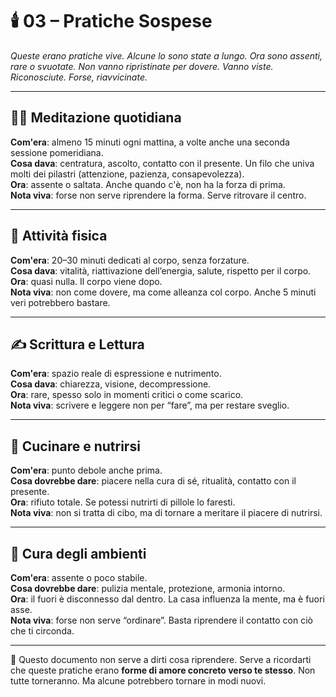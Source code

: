 
# 🕯️ 03 – Pratiche Sospese

_Queste erano pratiche vive. Alcune lo sono state a lungo. Ora sono assenti, rare o svuotate. Non vanno ripristinate per dovere. Vanno viste. Riconosciute. Forse, riavvicinate._

---

## 🧘‍♂️ Meditazione quotidiana
**Com'era**: almeno 15 minuti ogni mattina, a volte anche una seconda sessione pomeridiana.  
**Cosa dava**: centratura, ascolto, contatto con il presente. Un filo che univa molti dei pilastri (attenzione, pazienza, consapevolezza).  
**Ora**: assente o saltata. Anche quando c'è, non ha la forza di prima.  
**Nota viva**: forse non serve riprendere la forma. Serve ritrovare il centro.

---

## 🏃 Attività fisica
**Com'era**: 20–30 minuti dedicati al corpo, senza forzature.  
**Cosa dava**: vitalità, riattivazione dell’energia, salute, rispetto per il corpo.  
**Ora**: quasi nulla. Il corpo viene dopo.  
**Nota viva**: non come dovere, ma come alleanza col corpo. Anche 5 minuti veri potrebbero bastare.

---

## ✍️ Scrittura e Lettura
**Com'era**: spazio reale di espressione e nutrimento.  
**Cosa dava**: chiarezza, visione, decompressione.  
**Ora**: rare, spesso solo in momenti critici o come scarico.  
**Nota viva**: scrivere e leggere non per “fare”, ma per restare sveglio.

---

## 🍲 Cucinare e nutrirsi
**Com'era**: punto debole anche prima.  
**Cosa dovrebbe dare**: piacere nella cura di sé, ritualità, contatto con il presente.  
**Ora**: rifiuto totale. Se potessi nutrirti di pillole lo faresti.  
**Nota viva**: non si tratta di cibo, ma di tornare a meritare il piacere di nutrirsi.

---

## 🏡 Cura degli ambienti
**Com'era**: assente o poco stabile.  
**Cosa dovrebbe dare**: pulizia mentale, protezione, armonia intorno.  
**Ora**: il fuori è disconnesso dal dentro. La casa influenza la mente, ma è fuori asse.  
**Nota viva**: forse non serve “ordinare”. Basta riprendere il contatto con ciò che ti circonda.

---

📌 Questo documento non serve a dirti cosa riprendere. Serve a ricordarti che queste pratiche erano **forme di amore concreto verso te stesso**. Non tutte torneranno. Ma alcune potrebbero tornare in modi nuovi.
